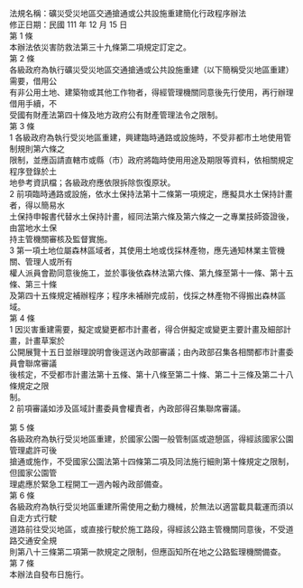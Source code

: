 法規名稱：礦災受災地區交通搶通或公共設施重建簡化行政程序辦法  
修正日期：民國 111 年 12 月 15 日  
第 1 條  
本辦法依災害防救法第三十九條第二項規定訂定之。  
第 2 條  
各級政府為執行礦災受災地區交通搶通或公共設施重建（以下簡稱受災地區重建）需要，借用公  
有非公用土地、建築物或其他工作物者，得經管理機關同意後先行使用，再行辦理借用手續，不  
受國有財產法第四十條及地方政府公有財產管理法令之限制。  
第 3 條  
1 各級政府為執行受災地區重建，興建臨時通路或設施時，不受非都市土地使用管制規則第六條之  
限制，並應函請直轄市或縣（市）政府將臨時使用用途及期限等資料，依相關規定程序登錄於土  
地參考資訊檔；各級政府應依限拆除恢復原狀。  
2 前項臨時通路或設施，依水土保持法第十二條第一項規定，應擬具水土保持計畫者，得以簡易水  
土保持申報書代替水土保持計畫，經同法第六條及第六條之一之專業技師簽證後，由當地水土保  
持主管機關審核及監督實施。  
3 第一項土地位屬森林區域者，其使用土地或伐採林產物，應先通知林業主管機關、管理人或所有  
權人派員會勘同意後施工，並於事後依森林法第六條、第九條至第十一條、第十五條、第三十條  
及第四十五條規定補辦程序；程序未補辦完成前，伐採之林產物不得搬出森林區域。  
第 4 條  
1 因災害重建需要，擬定或變更都市計畫者，得合併擬定或變更主要計畫及細部計畫，計畫草案於  
公開展覽十五日並辦理說明會後逕送內政部審議；由內政部召集各相關都市計畫委員會聯席審議  
後核定，不受都市計畫法第十五條、第十八條至第二十條、第二十三條及第二十八條規定之限  
制。  
2 前項審議如涉及區域計畫委員會權責者，內政部得召集聯席審議。  


第 5 條  
各級政府為執行受災地區重建，於國家公園一般管制區或遊憩區，得經該國家公園管理處許可後  
搶通或施作，不受國家公園法第十四條第二項及同法施行細則第十條規定之限制，但國家公園管  
理處應於緊急工程開工一週內報內政部備查。  
第 6 條  
各級政府為執行受災地區重建所需使用之動力機械，於無法以適當載具載運而須以自走方式行駛  
道路前往受災地區，或直接行駛於施工路段，得經該公路主管機關同意後，不受道路交通安全規  
則第八十三條第二項第一款規定之限制，但應函知所在地之公路監理機關備查。  
第 7 條  
本辦法自發布日施行。  



